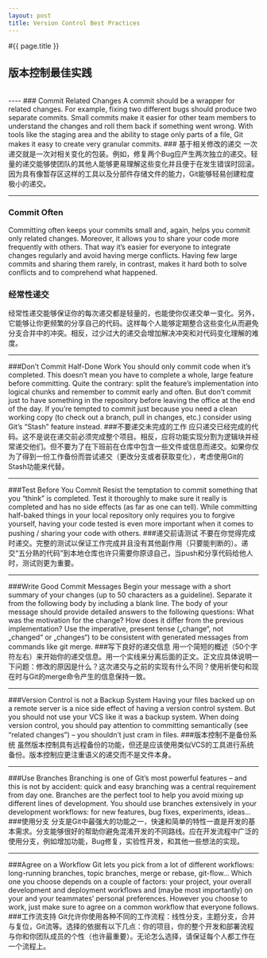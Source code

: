 ```yaml
---
layout: post
title: Version Control Best Practices
---
```


#{{ page.title }}
## 版本控制最佳实践
<br>
----
### Commit Related Changes
A commit should be a wrapper for related changes. For example, fixing two different bugs should produce two separate commits. Small commits make it easier for other team members to understand the changes and roll them back if something went wrong. With tools like the staging area and the ability to stage only parts of a file, Git makes it easy to create very granular commits.
### 基于相关修改的递交
一次递交就是一次对相关变化的包装。例如，修复两个Bug应产生两次独立的递交。轻量的递交能够使团队的其他人能够更易理解这些变化并且便于在发生错误时回滚。因为具有像暂存区这样的工具以及分部件存储文件的能力，Git能够轻易创建粒度极小的递交。

----
### Commit Often
Committing often keeps your commits small and, again, helps you commit only related changes. Moreover, it allows you to share your code more frequently with others. That way it’s easier for everyone to integrate changes regularly and avoid having merge conflicts. Having few large commits and sharing them rarely, in contrast, makes it hard both to solve conflicts and to comprehend what happened.
### 经常性递交
经常性递交能够保证你的每次递交都是轻量的，也能使你仅递交单一变化。另外，它能够让你更频繁的分享自己的代码。这样每个人能够定期整合这些变化从而避免分支合并中的冲突。相反，过少过大的递交会增加解决冲突和对代码变化理解的难度。

---
###Don’t Commit Half-Done Work
You should only commit code when it’s completed. This doesn’t mean you have to complete a whole, large feature before committing. Quite the contrary: split the feature’s implementation into logical chunks and remember to commit early and often. But don’t commit just to have something in the repository before leaving the office at the end of the day. If you’re tempted to commit just because you need a clean working copy (to check out a branch, pull in changes, etc.) consider using Git’s “Stash” feature instead.
###不要递交未完成的工作
应只递交已经完成的代码。这不是说在递交前必须完成整个项目。相反，应将功能实现分割为逻辑块并经常递交他们。但不要为了在下班前在仓库中包含一些文件或信息而递交。如果你仅为了得到一份工作备份而尝试递交（更改分支或者获取变化），考虑使用Git的Stash功能来代替。

---
###Test Before You Commit
Resist the temptation to commit something that you “think” is completed. Test it thoroughly to make sure it really is completed and has no side effects (as far as one can tell). While committing half-baked things in your local repository only requires you to forgive yourself, having your code tested is even more important when it comes to pushing / sharing your code with others.
###递交前请测试
不要在你觉得完成时递交。完整的测试以保证工作完成并且没有其他副作用（只要能判断的）。递交“五分熟的代码”到本地仓库也许只需要你原谅自己，当push和分享代码给他人时，测试则更为重要。

---
###Write Good Commit Messages
Begin your message with a short summary of your changes (up to 50 characters as a guideline). Separate it from the following body by including a blank line. The body of your message should provide detailed answers to the following questions: What was the motivation for the change? How does it differ from the previous implementation? Use the imperative, present tense („change“, not „changed“ or „changes“) to be consistent with generated messages from commands like git merge.
###写下良好的递交信息
用一个简短的概述（50个字符左右）来开始你的递交信息。用一个实线来分离后面的正文。正文应具体说明一下问题：修改的原因是什么？这次递交与之前的实现有什么不同？使用祈使句和现在时与Git的merge命令产生的信息保持一致。

---
###Version Control is not a Backup System
Having your files backed up on a remote server is a nice side effect of having a version control system. But you should not use your VCS like it was a backup system. When doing version control, you should pay attention to committing semantically (see “related changes”) – you shouldn’t just cram in files.
###版本控制不是备份系统
虽然版本控制具有远程备份的功能，但还是应该使用类似VCS的工具进行系统备份。版本控制应更注重语义的递交而不是文件本身。

---
###Use Branches
Branching is one of Git’s most powerful features – and this is not by accident: quick and easy branching was a central requirement from day one. Branches are the perfect tool to help you avoid mixing up different lines of development. You should use branches extensively in your development workflows: for new features, bug fixes, experiments, ideas…
###使用分支
分支是Git中最强大的功能之一，快速和简单的特性一直是开发的基本需求。分支能够很好的帮助你避免混淆开发的不同路线。应在开发流程中广泛的使用分支，例如增加功能，Bug修复，实验性开发，和其他一些想法的实现。

---
###Agree on a Workflow
Git lets you pick from a lot of different workflows: long-running branches, topic branches, merge or rebase, git-flow… Which one you choose depends on a couple of factors: your project, your overall development and deployment workflows and (maybe most importantly) on your and your teammates’ personal preferences. However you choose to work, just make sure to agree on a common workflow that everyone follows.
###工作流支持
Git允许你使用各种不同的工作流程：线性分支，主题分支，合并与复位，Git流等。选择的依据有以下几点：你的项目，你的整个开发和部署流程与你和你团队成员的个性（也许最重要）。无论怎么选择，请保证每个人都工作在一个流程上。